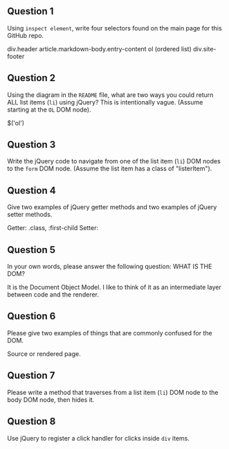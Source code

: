 ## Question 1

Using `inspect element`, write four selectors found on the main page for this
GitHub repo.

<!-- your answer starts here -->
div.header
article.markdown-body.entry-content
ol (ordered list)
div.site-footer
<!-- your answer ends here -->

## Question 2

Using the diagram in the `README` file, what are two ways you could return ALL
list items (`li`) using jQuery? This is intentionally vague. (Assume starting
at the `OL` DOM node).

<!-- your answer starts here -->
$('ol')
<!-- your answer ends here -->

## Question 3

Write the jQuery code to navigate from one of the list item (`li`) DOM nodes to
the `form` DOM node. (Assume the list item has a class of "listerItem").

<!-- your answer starts here -->

<!-- your answer ends here -->

## Question 4

Give two examples of jQuery getter methods and two examples of jQuery setter
methods.

<!-- your answer starts here -->
Getter: .class, :first-child
Setter:
<!-- your answer ends here -->

## Question 5

In your own words, please answer the following question: WHAT IS THE DOM?

<!-- your answer starts here -->
It is the Document Object Model. I like to think of it as an intermediate layer between code and the renderer.
<!-- your answer ends here -->

## Question 6

Please give two examples of things that are commonly confused for the DOM.

<!-- your answer starts here -->
Source or rendered page.
<!-- your answer ends here -->

## Question 7

Please write a method that traverses from a list item (`li`) DOM node to the
body DOM node, then hides it.

<!-- your answer starts here -->

<!-- your answer ends here -->

## Question 8

Use jQuery to register a click handler for clicks inside `div` items.

<!-- your answer starts here -->

<!-- your answer ends here -->
